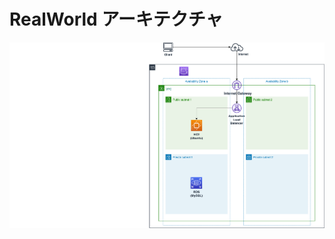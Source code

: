 # RealWorld アーキテクチャ
<img src="https://github.com/nobukofu69/real_world_app/blob/main/documents/realworld_archit.png">